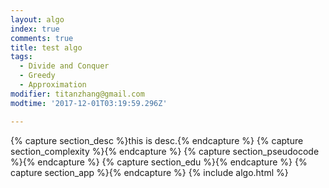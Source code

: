```yaml
---
layout: algo
index: true
comments: true
title: test algo
tags:
  - Divide and Conquer
  - Greedy
  - Approximation
modifier: titanzhang@gmail.com
modtime: '2017-12-01T03:19:59.296Z'

---
```

{% capture section_desc %}this is desc.{% endcapture %}
{% capture section_complexity %}{% endcapture %}
{% capture section_pseudocode %}{% endcapture %}
{% capture section_edu %}{% endcapture %}
{% capture section_app %}{% endcapture %}
{% include algo.html %}